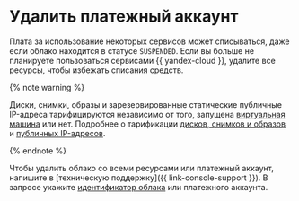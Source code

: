 # Удалить платежный аккаунт

Плата за использование некоторых сервисов может списываться, даже если облако находится в статусе `SUSPENDED`. Если вы больше не планируете пользоваться сервисами {{ yandex-cloud }}, удалите все ресурсы, чтобы избежать списания средств.

{% note warning %}

Диски, снимки, образы и зарезервированные статические публичные IP-адреса тарифицируются независимо от того, запущена [виртуальная машина](../../glossary/vm.md) или нет. Подробнее о тарификации [дисков, снимков и образов](../../compute/pricing.md#disk) и [публичных IP-адресов](../../vpc/pricing.md#prices-public-ip).

{% endnote %}

Чтобы удалить облако со всеми ресурсами или платежный аккаунт, напишите в [техническую поддержку]({{ link-console-support }}). В запросе укажите [идентификатор облака](../../resource-manager/operations/cloud/get-id.md) или платежного аккаунта.
